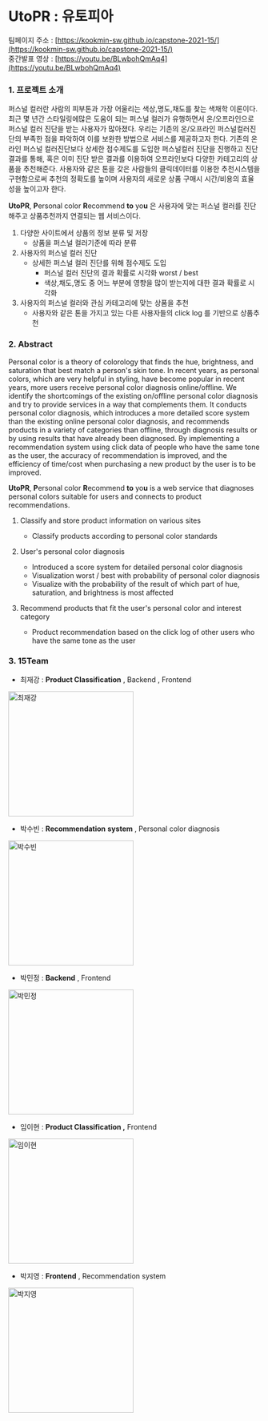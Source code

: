 # UtoPR : 유토피아

팀페이지 주소 : [https://kookmin-sw.github.io/capstone-2021-15/](https://kookmin-sw.github.io/capstone-2021-15/)
<br/>
중간발표 영상 : [https://youtu.be/BLwbohQmAq4](https://youtu.be/BLwbohQmAq4)

### 1. 프로젝트 소개

  퍼스널 컬러란 사람의 피부톤과 가장 어울리는 색상,명도,채도를 찾는 색채학 이론이다. 최근 몇 년간 스타일링에많은 도움이 되는 퍼스널 컬러가 유행하면서 온/오프라인으로 퍼스널 컬러 진단을 받는 사용자가 많아졌다. 우리는 기존의 온/오프라인 퍼스널컬러진단의 부족한 점을 파악하여 이를 보완한 방법으로 서비스를 제공하고자 한다. 기존의 온라인 퍼스널 컬러진단보다 상세한 점수제도를 도입한 퍼스널컬러 진단을 진행하고 진단 결과를 통해, 혹은 이미 진단 받은 결과를 이용하여 오프라인보다 다양한 카테고리의 상품을 추천해준다. 사용자와 같은 톤을 갖은 사람들의 클릭데이터를 이용한 추천시스템을 구현함으로써 추천의 정확도를 높이며 사용자의 새로운 상품 구매시 시간/비용의 효율성을 높이고자 한다. 

**UtoPR**,  **P**ersonal color **R**ecommend **to** yo**u** 은 사용자에 맞는 퍼스널 컬러를 진단해주고 상품추천까지 연결되는 웹 서비스이다. 

1. 다양한 사이트에서 상품의 정보 분류 및 저장 
    - 상품을 퍼스널 컬러기준에 따라 분류
2. 사용자의 퍼스널 컬러 진단 
    - 상세한 퍼스널 컬러 진단를 위해 점수제도 도입
        - 퍼스널 컬러 진단의 결과 확률로 시각화 worst / best
        - 색상,채도,명도 중 어느 부분에 영향을 많이 받는지에 대한 결과 확률로 시각화
3. 사용자의 퍼스널 컬러와 관심 카테고리에 맞는 상품을 추천 
    - 사용자와 같은 톤을 가지고 있는 다른 사용자들의 click log 를 기반으로 상품추천

### 2. Abstract

  Personal color is a theory of colorology that finds the hue, brightness, and saturation that best match a person's skin tone. In recent years, as personal colors, which are very helpful in styling, have become popular in recent years, more users receive personal color diagnosis online/offline. We identify the shortcomings of the existing on/offline personal color diagnosis and try to provide services in a way that complements them. It conducts personal color diagnosis, which introduces a more detailed score system than the existing online personal color diagnosis, and recommends products in a variety of categories than offline, through diagnosis results or by using results that have already been diagnosed. By implementing a recommendation system using click data of people who have the same tone as the user, the accuracy of recommendation is improved, and the efficiency of time/cost when purchasing a new product by the user is to be improved.

**UtoPR**,  **P**ersonal color **R**ecommend **to** yo**u** is a web service that diagnoses personal colors suitable for users and connects to product recommendations.

1. Classify and store product information on various sites
    - Classify products according to personal color standards
2. User's personal color diagnosis
    - Introduced a score system for detailed personal color diagnosis
    - Visualization worst / best with probability of personal color diagnosis
    - Visualize with the probability of the result of which part of hue, saturation, and brightness is most affected

3. Recommend products that fit the user's personal color and interest category
    - Product recommendation based on the click log of other users who have the same tone as the user

### 3. 15Team

- 최재강 : **Product Classification**  , Backend , Frontend <br/>
 <img width="250" alt="최재강" src="https://user-images.githubusercontent.com/39542978/113392650-69a78900-93d0-11eb-93a4-1b4ac2ed19aa.png">


- 박수빈 : **Recommendation** **system** , Personal color diagnosis <br/>
 <img width="250" alt="박수빈" src="https://user-images.githubusercontent.com/39542978/113392707-8217a380-93d0-11eb-8018-f21f0a7615c0.png">

- 박민정 : **Backend** , Frontend <br/>
<img width="250" alt="박민정" src="https://user-images.githubusercontent.com/39542978/113392782-9d82ae80-93d0-11eb-9c23-1720615e3290.png">

- 임이현 : **Product Classification ,** Frontend <br/>
<img width="250" alt="임이현" src="https://user-images.githubusercontent.com/39542978/113392834-ae332480-93d0-11eb-978c-418976a73da6.png">

- 박지영 : **Frontend** , Recommendation system <br/>
<img width="250" alt="박지영" src="https://user-images.githubusercontent.com/39542978/113392866-c0ad5e00-93d0-11eb-9041-5df3dbfa6ffe.png">
